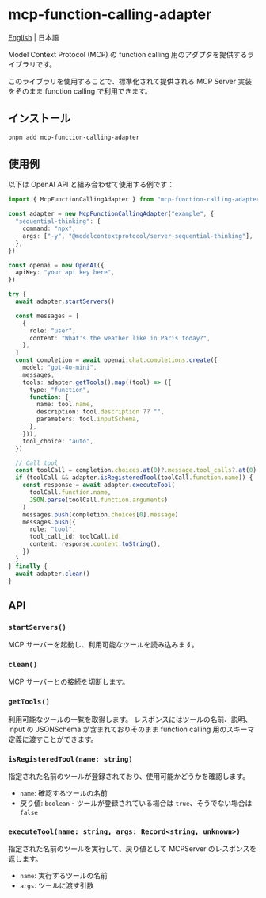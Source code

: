 # mcp-function-calling-adapter

[English](./README.md) | 日本語

Model Context Protocol (MCP) の function calling 用のアダプタを提供するライブラリです。

このライブラリを使用することで、標準化されて提供される MCP Server 実装をそのまま function calling で利用できます。

## インストール

```bash
pnpm add mcp-function-calling-adapter
```

## 使用例

以下は OpenAI API と組み合わせて使用する例です：

```typescript
import { McpFunctionCallingAdapter } from "mcp-function-calling-adapter"

const adapter = new McpFunctionCallingAdapter("example", {
  "sequential-thinking": {
    command: "npx",
    args: ["-y", "@modelcontextprotocol/server-sequential-thinking"],
  },
})

const openai = new OpenAI({
  apiKey: "your api key here",
})

try {
  await adapter.startServers()

  const messages = [
    {
      role: "user",
      content: "What's the weather like in Paris today?",
    },
  ]
  const completion = await openai.chat.completions.create({
    model: "gpt-4o-mini",
    messages,
    tools: adapter.getTools().map((tool) => ({
      type: "function",
      function: {
        name: tool.name,
        description: tool.description ?? "",
        parameters: tool.inputSchema,
      },
    })),
    tool_choice: "auto",
  })

  // Call tool
  const toolCall = completion.choices.at(0)?.message.tool_calls?.at(0)
  if (toolCall && adapter.isRegisteredTool(toolCall.function.name)) {
    const response = await adapter.executeTool(
      toolCall.function.name,
      JSON.parse(toolCall.function.arguments)
    )
    messages.push(completion.choices[0].message)
    messages.push({
      role: "tool",
      tool_call_id: toolCall.id,
      content: response.content.toString(),
    })
  }
} finally {
  await adapter.clean()
}
```

## API

### `startServers()`

MCP サーバーを起動し、利用可能なツールを読み込みます。

### `clean()`

MCP サーバーとの接続を切断します。

### `getTools()`

利用可能なツールの一覧を取得します。
レスポンスにはツールの名前、説明、input の JSONSchema が含まれておりそのまま function calling 用のスキーマ定義に渡すことができます。

### `isRegisteredTool(name: string)`

指定された名前のツールが登録されており、使用可能かどうかを確認します。

- `name`: 確認するツールの名前
- 戻り値: `boolean` - ツールが登録されている場合は `true`、そうでない場合は `false`

### `executeTool(name: string, args: Record<string, unknown>)`

指定された名前のツールを実行して、戻り値として MCPServer のレスポンスを返します。

- `name`: 実行するツールの名前
- `args`: ツールに渡す引数
